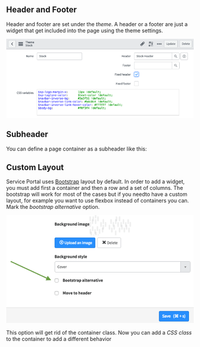 ## Header and Footer
Header and footer are set under the *theme*. A header or a footer are just a widget that get included into the page using the theme settings.

![theme](/assets/layout/theme.png) 


## Subheader
You can define a page container as a subheader like this:


## Custom Layout
Service Portal uses [Bootstrap](http://getbootstrap.com/css/) layout by default. In order to add a widget, you must add first a container and then a row and a set of columns. The bootstrap will work for most of the cases but if you needto have a custom layout, for example you want to use flexbox instead of containers you can. Mark the *bootstrap alternative* option.  

![Bootstrap Alternative](/assets/layout/bootstrap-alternative.png) 

This option will get rid of the container class. Now you can add a *CSS class* to the container to add a different behavior
